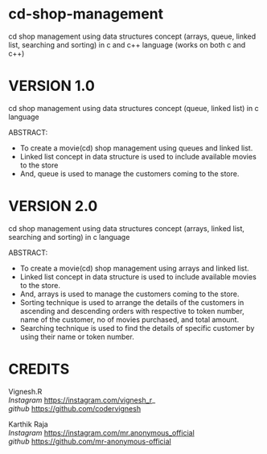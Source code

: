 # cd-shop-management
cd shop management using data structures concept (arrays, queue, linked list, searching and sorting) in c and c++ language
(works on both c and c++)

# VERSION 1.0
cd shop management using data structures concept (queue, linked list) in c language

ABSTRACT:<br/>
*	To create a movie(cd) shop management using queues and linked list.<br/>
*	Linked list concept in data structure is used to include available movies to the store<br/>
*	And, queue is used to manage the customers coming to the store.<br/>


# VERSION 2.0
cd shop management using data structures concept (arrays, linked list, searching and sorting) in c language

ABSTRACT:<br/>
*	To create a movie(cd) shop management using arrays and linked list.<br/>
*	Linked list concept in data structure is used to include available movies to the store. <br/>
*	And, arrays is used to manage the customers coming to the store.<br/>
*	Sorting technique is used to arrange the details of the customers in ascending and descending orders with respective to token number,    name of the customer, no of movies purchased, and total amount. <br/>
*	Searching technique is used to find the details of specific customer by using their name or token number. <br/>


# CREDITS
Vignesh.R <br/>
*Instagram*   https://instagram.com/vignesh_r_ <br/>
*github*      https://github.com/codervignesh <br/>

Karthik Raja <br/>
*Instagram*   https://instagram.com/mr.anonymous_official <br/>
*github*      https://github.com/mr-anonymous-official <br/>
